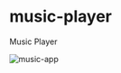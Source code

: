 # music-player
Music Player


![music-app](https://github.com/ekremtahaunlu/music-player/assets/104407089/148306d2-a445-403f-a732-1d3b9ed3c399)
